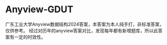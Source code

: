 # Anyview-GDUT
广东工业大学Anyview数据结构2024答案，本答案为本人纯手打，非标准答案，仅供参考。
经过对历年的anyview答案对比，发现每年都有新增题库，所以此答案有一定的时效性。
